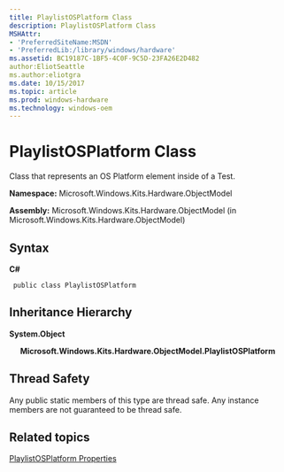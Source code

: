 ```yaml
---
title: PlaylistOSPlatform Class
description: PlaylistOSPlatform Class
MSHAttr:
- 'PreferredSiteName:MSDN'
- 'PreferredLib:/library/windows/hardware'
ms.assetid: BC19187C-1BF5-4C0F-9C5D-23FA26E2D482
author:EliotSeattle
ms.author:eliotgra
ms.date: 10/15/2017
ms.topic: article
ms.prod: windows-hardware
ms.technology: windows-oem
---
```


# PlaylistOSPlatform Class


Class that represents an OS Platform element inside of a Test.

**Namespace:** Microsoft.Windows.Kits.Hardware.ObjectModel

**Assembly:** Microsoft.Windows.Kits.Hardware.ObjectModel (in Microsoft.Windows.Kits.Hardware.ObjectModel)

## <span id="Syntax"></span><span id="syntax"></span><span id="SYNTAX"></span>Syntax


**C#**

` public class PlaylistOSPlatform`

## <span id="Inheritance_Hierarchy"></span><span id="inheritance_hierarchy"></span><span id="INHERITANCE_HIERARCHY"></span>Inheritance Hierarchy


**System.Object**

     **Microsoft.Windows.Kits.Hardware.ObjectModel.PlaylistOSPlatform**

## <span id="Thread_Safety"></span><span id="thread_safety"></span><span id="THREAD_SAFETY"></span>Thread Safety


Any public static members of this type are thread safe. Any instance members are not guaranteed to be thread safe.

## <span id="related_topics"></span>Related topics


[PlaylistOSPlatform Properties](playlistosplatform-properties.md)

 

 







